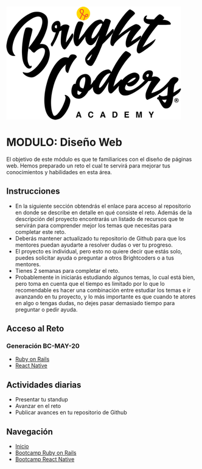 ![BrightCoders Logo](../../../imgs/logo-bc.png)
# MODULO: Diseño Web

El objetivo de este módulo es que te familiarices con el diseño de páginas web. Hemos preparado un reto el cual te servirá para mejorar tus conocimientos y habilidades en esta área. 

## Instrucciones

- En la siguiente sección obtendrás el enlace para acceso al repositorio en donde se describe en detalle en qué consiste el reto. Además de la descripción del proyecto encontrarás un listado de recursos que te servirán para comprender mejor los temas que necesitas para completar este reto.
- Deberás mantener actualizado tu repositorio de Github para que los mentores puedan ayudarte a resolver dudas o ver tu progreso.
- El proyecto es individual, pero esto no quiere decir que estás solo, puedes solicitar ayuda o preguntar a otros Brightcoders o a tus mentores.
- Tienes 2 semanas para completar el reto.
- Probablemente in iniciarás estudiando algunos temas, lo cual está bien, pero toma en cuenta que el tiempo es limitado por lo que lo recomendable es hacer una combinación entre estudiar los temas e ir avanzando en tu proyecto, y lo más importante es que cuando te atores en algo o tengas dudas, no dejes pasar demasiado tiempo para preguntar o pedir ayuda.

## Acceso al Reto

### Generación BC-MAY-20
  - [Ruby on Rails](https://classroom.github.com/classrooms/52927924-bc-may-20-ruby-on-rails-bootcamp)
  - [React Native](https://classroom.github.com/a/DFbHdak_)
 
## Actividades diarias
- Presentar tu standup
- Avanzar en el reto
- Publicar avances en tu repositorio de Github


 ## Navegación
  - [Inicio](https://github.com/magma-labs/BrightCoders)
  - [Bootcamp Ruby on Rails](https://github.com/magma-labs/BrightCoders/tree/master/bootcamp/ruby-on-rails)
  - [Bootcamp React Native](https://github.com/magma-labs/BrightCoders/tree/master/bootcamp/react-native)
